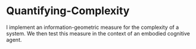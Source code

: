 # Quantifying-Complexity
I implement an information-geometric measure for the complexity of a system. We then test this measure in the context of an embodied cognitive agent.
